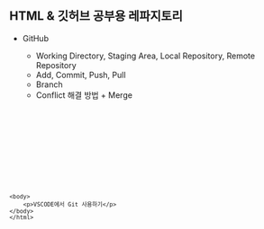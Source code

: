 ## HTML & 깃허브 공부용 레파지토리

- GitHub

  - Working Directory, Staging Area, Local Repository, Remote Repository
  - Add, Commit, Push, Pull
  - Branch
  - Conflict 해결 방법 + Merge
    
<code>
	<!Doctype html> 
	<html lang="en">
	<head>
		<meta charset="UTF-8">
		<meta http-equiv="X-UA-Compatible" content="IE=edge">
		<meta name="viewport" content="width=device-width, initial-scale=1.0">
		<title>마크다운 내에 html 코드 입력하기</title>
	</head>
	
	<body>
 		<p>VSCODE에서 Git 사용하기</p>
	</body>
	</html> 
</code>
